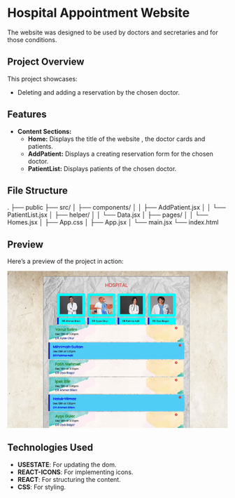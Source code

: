 # Hospital Appointment Website

The website was designed to be used by doctors and secretaries and for those conditions.

## Project Overview

This project showcases:

- Deleting and adding a reservation by the chosen doctor.

## Features

- **Content Sections:**
  - **Home:** Displays the title of the website , the doctor cards and patients.
  - **AddPatient:** Displays a creating reservation form for the chosen doctor.
  - **PatientList:** Displays patients of the chosen doctor.

## File Structure

.
├── public
├── src/
│ ├── components/
│ │ ├── AddPatient.jsx
│ │ └── PatientList.jsx
│ ├── helper/
│ │ └── Data.jsx
│ ├── pages/
│ │ └── Homes.jsx
│ ├── App.css
│ ├── App.jsx
│ └── main.jsx
└── index.html

## Preview

Here’s a preview of the project in action:

![alt text](REC-20250516174925-ezgif.com-video-to-gif-converter.gif)

## Technologies Used

- **USESTATE**: For updating the dom.
- **REACT-ICONS**: For implementing icons.
- **REACT**: For structuring the content.
- **CSS**: For styling.
